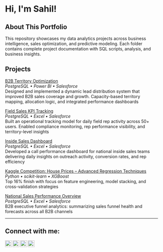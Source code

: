 # Hi, I'm Sahil!



## About This Portfolio

This repository showcases my data analytics projects across business intelligence, sales optimization, and predictive modeling. Each folder contains complete project documentation with SQL scripts, analysis, and business insights.

## Projects

[B2B Territory Optimization](./B2B%20Territory%20Model/)<br>
_PostgreSQL • Power BI • Salesforce_ <br>
Designed and implemented a dynamic lead distribution system that improved B2B sales coverage and growth. Capacity-based territory mapping, allocation logic, and integrated performance dashboards

[Field Sales KPI Tracking](./Field%20Sales%20KPI%20Dashboard/)<br>
_PostgreSQL • Excel • Salesforce_ <br>
Built an operational tracking model for daily field rep activity across 50+ users. Enabled compliance monitoring, rep performance visibility, and territory-level insights

[Inside Sales Dashboard](./Inside%20Sales%20KPI%20Dashboard/)<br>
_PostgreSQL • Excel • Salesforce_ <br>
Developed a call performance dashboard for national inside sales teams delivering daily insights on outreach activity, conversion rates, and rep efficiency

[Kaggle Competition: House Prices – Advanced Regression Techniques](./Kaggle%20Competition%3A%20House%20Prices%20-%20Advanced%20Regression%20Techniques/)<br>
_Python • scikit-learn • XGBoost_ <br>
Top 16% finish with focus on feature engineering, model stacking, and cross-validation strategies

[National Sales Performance Overview](./National%20Sales%20Performance%20Dashboard/)<br>
_PostgreSQL • Excel • Salesforce_ <br>
B2B executive funnel analytics: summarizing sales funnel health and forecasts across all B2B channels

---

<h2>Connect with me:</h2>

[<img align="left" alt="SahilSingh | Resume" width="22px" src="https://cdn.jsdelivr.net/npm/simple-icons@v3/icons/adobeacrobatreader.svg" />][resume]
[<img align="left" alt="SahilSingh | LinkedIn" width="22px" src="https://cdn.jsdelivr.net/npm/simple-icons@v3/icons/linkedin.svg" />][linkedin]
[<img align="left" alt="SahilSingh | Gmail" width="22px" src="https://cdn.jsdelivr.net/npm/simple-icons@v3/icons/gmail.svg" />][email]
[<img align="left" alt="SahilSingh | Portfolio" width="22px" src="https://cdn.jsdelivr.net/npm/simple-icons@v3/icons/firefoxbrowser.svg" />][portfolio]

[resume]: ./Sahil's%20Resume.pdf  
[linkedin]: https://linkedin.com/in/sahil95  
[email]: mailto:sahil95@live.ca  
[portfolio]: https://sahil-s-lab.github.io/portfolio/

